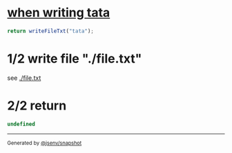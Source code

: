 # [when writing  tata](../../filesystem.test.js#L13)

```js
return writeFileTxt("tata");
```

# 1/2 write file "./file.txt"

see [./file.txt](./file.txt)

# 2/2 return

```js
undefined
```
---

<sub>
  Generated by <a href="https://github.com/jsenv/core/tree/main/packages/independent/snapshot">@jsenv/snapshot</a>
</sub>